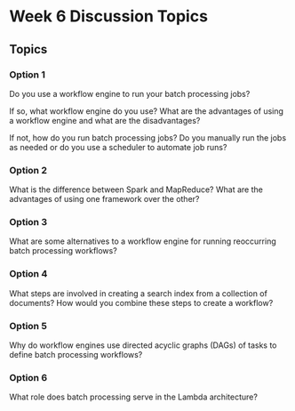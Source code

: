# Week 6 Discussion Topics

## Topics

### Option 1

Do you use a workflow engine to run your batch processing jobs? 

If so, what workflow engine do you use? What are the advantages of using a workflow engine and what are the disadvantages? 

If not, how do you run batch processing jobs? Do you manually run the jobs as needed or do you use a scheduler to automate job runs? 

### Option 2

What is the difference between Spark and MapReduce? What are the advantages of using one framework over the other? 

### Option 3

What are some alternatives to a workflow engine for running reoccurring batch processing workflows? 

### Option 4

What steps are involved in creating a search index from a collection of documents? How would you combine these steps to create a workflow? 

### Option 5

Why do workflow engines use directed acyclic graphs (DAGs) of tasks to define batch processing workflows?

### Option 6

What role does batch processing serve in the Lambda architecture? 
